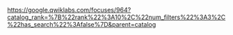 https://google.qwiklabs.com/focuses/964?catalog_rank=%7B%22rank%22%3A10%2C%22num_filters%22%3A3%2C%22has_search%22%3Afalse%7D&parent=catalog